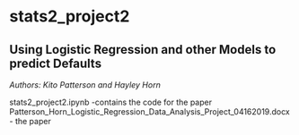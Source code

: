 # stats2_project2
<H2>Using Logistic Regression and other Models to predict Defaults</H2>

<i>Authors: Kito Patterson and Hayley Horn</i>

stats2_project2.ipynb -contains the code for the paper
Patterson_Horn_Logistic_Regression_Data_Analysis_Project_04162019.docx - the paper




